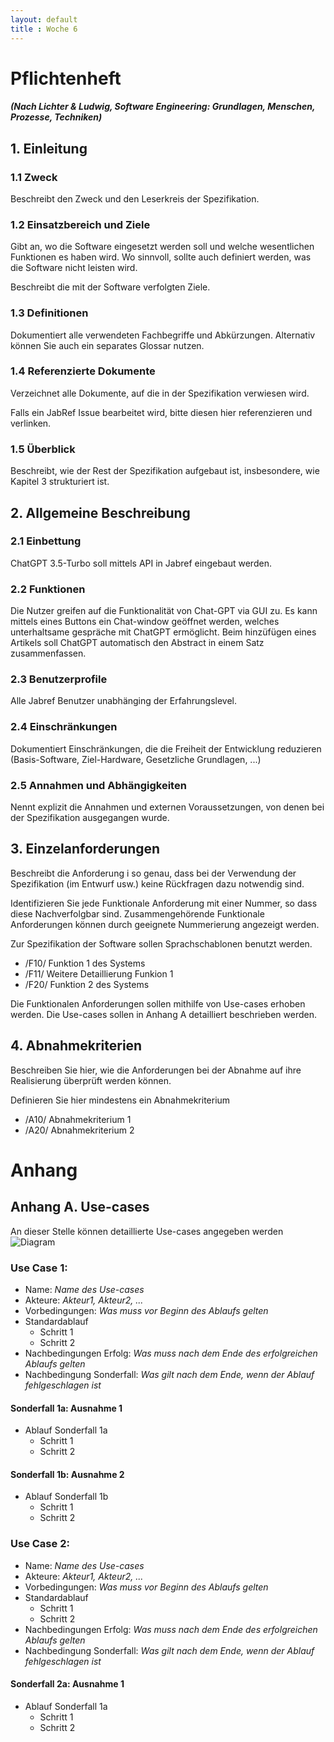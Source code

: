 ```yaml
---
layout: default
title : Woche 6
---
```

# Pflichtenheft
#####  (Nach Lichter & Ludwig, Software Engineering: Grundlagen, Menschen, Prozesse, Techniken)


## 1. Einleitung

### 1.1 Zweck

Beschreibt den Zweck und den Leserkreis der Spezifikation.

### 1.2 Einsatzbereich und Ziele
Gibt an, wo die Software eingesetzt werden soll und welche wesentlichen Funktionen es haben wird. Wo sinnvoll, sollte auch definiert werden, was die Software nicht leisten wird.

Beschreibt die mit der Software verfolgten Ziele.

### 1.3 Definitionen

Dokumentiert alle verwendeten Fachbegriffe und Abkürzungen. Alternativ können Sie auch ein separates Glossar nutzen.

### 1.4 Referenzierte Dokumente

Verzeichnet alle Dokumente, auf die in der Spezifikation verwiesen wird.

Falls ein JabRef Issue bearbeitet wird, bitte diesen hier referenzieren und verlinken.

### 1.5 Überblick

Beschreibt, wie der Rest der Spezifikation aufgebaut ist, insbesondere, wie Kapitel 3 strukturiert ist.

## 2. Allgemeine Beschreibung

### 2.1 Einbettung

ChatGPT 3.5-Turbo soll mittels API in Jabref eingebaut werden. 

### 2.2 Funktionen

Die Nutzer greifen auf die Funktionalität von Chat-GPT via GUI zu. Es kann mittels eines Buttons ein Chat-window geöffnet werden, welches unterhaltsame gespräche mit ChatGPT ermöglicht. Beim hinzüfügen eines Artikels soll ChatGPT automatisch den Abstract in einem Satz zusammenfassen.

### 2.3 Benutzerprofile

Alle Jabref Benutzer unabhänging der Erfahrungslevel.

### 2.4 Einschränkungen
Dokumentiert Einschränkungen, die die Freiheit der Entwicklung reduzieren (Basis-Software, Ziel-Hardware, Gesetzliche Grundlagen, ...)

### 2.5 Annahmen und Abhängigkeiten
Nennt explizit die Annahmen und externen Voraussetzungen, von denen bei der Spezifikation ausgegangen wurde.


## 3. Einzelanforderungen

Beschreibt die Anforderung i so genau, dass bei der Verwendung der Spezifikation (im Entwurf usw.) keine Rückfragen dazu notwendig sind.

Identifizieren Sie jede Funktionale Anforderung mit einer Nummer, so dass diese Nachverfolgbar sind. Zusammengehörende Funktionale Anforderungen können durch geeignete Nummerierung angezeigt werden.

Zur Spezifikation der Software sollen Sprachschablonen benutzt werden.

* /F10/ Funktion 1 des Systems
* /F11/ Weitere Detaillierung Funkion 1
* /F20/ Funktion 2 des Systems


Die Funktionalen Anforderungen sollen mithilfe von Use-cases erhoben werden. Die Use-cases sollen in Anhang A detailliert beschrieben werden.

## 4. Abnahmekriterien

Beschreiben Sie hier, wie die Anforderungen bei der Abnahme auf ihre Realisierung überprüft werden können.

Definieren Sie hier mindestens ein Abnahmekriterium
* /A10/ Abnahmekriterium 1
* /A20/ Abnahmekriterium 2


# Anhang

## Anhang A. Use-cases

An dieser Stelle können detaillierte Use-cases angegeben werden
![Diagram](../../slides/images/use-case.png)

### Use Case 1:
* Name: *Name des Use-cases*
* Akteure: *Akteur1, Akteur2, ...*
* Vorbedingungen: *Was muss vor Beginn des Ablaufs gelten*
* Standardablauf
    * Schritt 1
    * Schritt 2
* Nachbedingungen Erfolg: *Was muss nach dem Ende des erfolgreichen Ablaufs gelten*
* Nachbedingung Sonderfall: *Was gilt nach dem Ende, wenn der Ablauf fehlgeschlagen ist*


#### Sonderfall 1a: Ausnahme 1
* Ablauf Sonderfall 1a
    * Schritt 1
    * Schritt 2

#### Sonderfall 1b: Ausnahme 2
* Ablauf Sonderfall 1b
    * Schritt 1
    * Schritt 2


### Use Case 2:
* Name: *Name des Use-cases*
* Akteure: *Akteur1, Akteur2, ...*
* Vorbedingungen: *Was muss vor Beginn des Ablaufs gelten*
* Standardablauf
    * Schritt 1
    * Schritt 2
* Nachbedingungen Erfolg: *Was muss nach dem Ende des erfolgreichen Ablaufs gelten*
* Nachbedingung Sonderfall: *Was gilt nach dem Ende, wenn der Ablauf fehlgeschlagen ist*

#### Sonderfall 2a: Ausnahme 1
* Ablauf Sonderfall 1a
    * Schritt 1
    * Schritt 2
